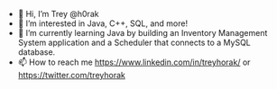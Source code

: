 - 👋 Hi, I’m Trey @h0rak
- 👀 I’m interested in Java, C++, SQL, and more! 
- 🌱 I’m currently learning Java by building an Inventory Management System application and a Scheduler that connects to a MySQL database.
- 📫 How to reach me https://www.linkedin.com/in/treyhorak/ or https://twitter.com/treyhorak

<!---
h0rak/h0rak is a ✨ special ✨ repository because its `README.md` (this file) appears on your GitHub profile.
You can click the Preview link to take a look at your changes.
--->
